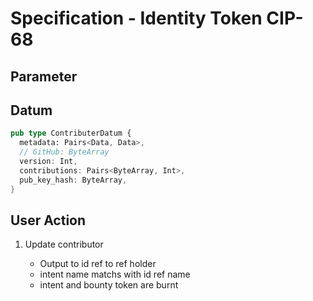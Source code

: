 # Specification - Identity Token CIP-68

## Parameter

## Datum

```rs
pub type ContributerDatum {
  metadata: Pairs<Data, Data>,
  // GitHub: ByteArray
  version: Int,
  contributions: Pairs<ByteArray, Int>,
  pub_key_hash: ByteArray,
}
```

## User Action

1. Update contributor

   - Output to id ref to ref holder
   - intent name matchs with id ref name
   - intent and bounty token are burnt
